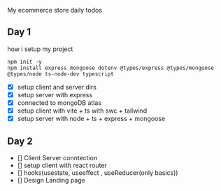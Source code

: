 My ecommerce store daily todos 

## Day 1


how i setup my project

```
npm init -y
npm install express mongoose dotenv @types/express @types/mongoose @types/node ts-node-dev typescript
```

- [x] setup client and server dirs
- [x] setup server with express
- [x] connected to mongoDB atlas 
- [x] setup client with vite + ts with swc + tailwind
- [x] setup server with node + ts + express + mongoose

## Day 2

- [] Client Server conntection
- [] setup client with react router
- [] hooks(usestate, useeffect , useReducer(only basics))
- [] Design Landing page

